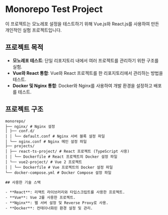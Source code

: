 # Monorepo Test Project

이 프로젝트는 모노레포 설정을 테스트하기 위해 Vue.js와 React.js를 사용하여 만든 개인적인 실험 프로젝트입니다.

## 프로젝트 목적

- **모노레포 테스트**: 단일 리포지토리 내에서 여러 프로젝트를 관리하기 위한 구조를 실험.
- **Vue와 React 통합**: Vue와 React 프로젝트를 한 리포지토리에서 관리하는 방법을 테스트.
- **Docker 및 Nginx 통합**: Docker와 Nginx를 사용하여 개발 환경을 설정하고 배포를 테스트.
  
## 프로젝트 구조
```plaintext
monorepo/
├── nginx/ # Nginx 설정
│ ├── conf.d/
│ │ └── default.conf # Nginx 서버 블록 설정 파일
│ └── nginx.conf # Nginx 메인 설정 파일
├── projects/
│ ├── react-ts-project/ # React 프로젝트 (TypeScript 사용)
│ │ └── Dockerfile # React 프로젝트의 Docker 설정 파일
│ └── vue2-project/ # Vue 2 프로젝트
│ │ └── Dockerfile # Vue 프로젝트의 Docker 설정 파일
└── docker-compose.yml # Docker Compose 설정 파일

## 사용한 기술 스택

- **React**: 리액트 라이브러리와 타입스크립트를 사용한 프로젝트.
- **Vue**: Vue 2를 사용한 프로젝트.
- **Nginx**: 웹 서버 설정 및 Reverse Proxy로 사용.
- **Docker**: 컨테이너화된 환경 설정 및 관리.
